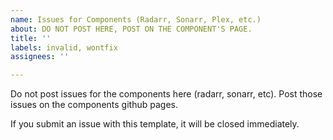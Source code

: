 ```yaml
---
name: Issues for Components (Radarr, Sonarr, Plex, etc.)
about: DO NOT POST HERE, POST ON THE COMPONENT'S PAGE.
title: ''
labels: invalid, wontfix
assignees: ''

---
```


Do not post issues for the components here (radarr, sonarr, etc).
Post those issues on the components github pages.

If you submit an issue with this template, it will be closed immediately.
